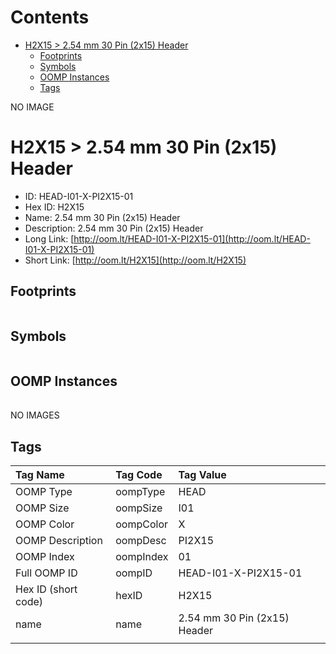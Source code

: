 



Contents
========

* [H2X15 > 2.54 mm 30 Pin (2x15) Header](#h2x15--254-mm-30-pin-2x15-header)
	* [Footprints](#footprints)
	* [Symbols](#symbols)
	* [OOMP Instances](#oomp-instances)
	* [Tags](#tags)
  
NO IMAGE  
# H2X15 > 2.54 mm 30 Pin (2x15) Header

- ID: HEAD-I01-X-PI2X15-01
- Hex ID: H2X15
- Name: 2.54 mm 30 Pin (2x15) Header
- Description: 2.54 mm 30 Pin (2x15) Header
- Long Link: [http://oom.lt/HEAD-I01-X-PI2X15-01](http://oom.lt/HEAD-I01-X-PI2X15-01)
- Short Link: [http://oom.lt/H2X15](http://oom.lt/H2X15)

## Footprints
  

|||||
| :--- | :--- | :--- | :--- |

## Symbols
  

|||||
| :--- | :--- | :--- | :--- |

## OOMP Instances
  

|||||
| :--- | :--- | :--- | :--- |
  
NO IMAGES  
## Tags
  

|Tag Name|Tag Code|Tag Value|
| :--- | :--- | :--- |
|OOMP Type|oompType|HEAD|
|OOMP Size|oompSize|I01|
|OOMP Color|oompColor|X|
|OOMP Description|oompDesc|PI2X15|
|OOMP Index|oompIndex|01|
|Full OOMP ID|oompID|HEAD-I01-X-PI2X15-01|
|Hex ID (short code)|hexID|H2X15|
|name|name|2.54 mm 30 Pin (2x15) Header|
||||
